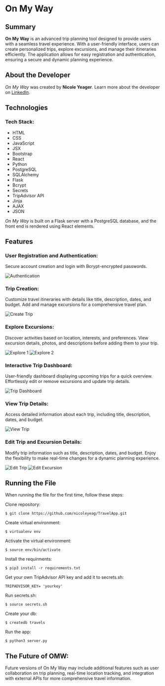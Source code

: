 # On My Way

## Summary

**On My Way** is an advanced trip planning tool designed to provide users with a seamless travel experience. With a user-friendly interface, users can create personalized trips, explore excursions, and manage their itineraries efficiently. The application allows for easy registration and authentication, ensuring a secure and dynamic planning experience.

## About the Developer

*On My Way* was created by **Nicole Yeager**. Learn more about the developer on [LinkedIn](https://www.linkedin.com/in/nicoleyeager-thenydesign/).

## Technologies

### Tech Stack:

- HTML
- CSS
- JavaScript
- JSX
- Bootstrap
- React
- Python
- PostgreSQL
- SQLAlchemy
- Flask
- Bcrypt
- Secrets
- TripAdvisor API
- Jinja
- AJAX
- JSON

*On My Way* is built on a Flask server with a PostgreSQL database, and the front end is rendered using React elements.

## Features

### User Registration and Authentication:

Secure account creation and login with Bcrypt-encrypted passwords.

![Authentication](https://github.com/nicoleyeag/TravelApp/blob/main/static/img/OMW-signin.png "Authentication")

### Trip Creation:

Customize travel itineraries with details like title, description, dates, and budget. Add and manage excursions for a comprehensive travel plan.

![Create Trip](https://github.com/nicoleyeag/TravelApp/blob/main/static/img/OMW-createtrip.png "Create Trip")

### Explore Excursions:

Discover activities based on location, interests, and preferences. View excursion details, photos, and descriptions before adding them to your trip.

![Explore 1](https://github.com/nicoleyeag/TravelApp/blob/main/static/img/OMW-exploreexcursions.png "Explore 1")
![Explore 2](https://github.com/nicoleyeag/TravelApp/blob/main/static/img/OMW-exploreexcursions2.png "Explore 2")

### Interactive Trip Dashboard:

User-friendly dashboard displaying upcoming trips for a quick overview. Effortlessly edit or remove excursions and update trip details.

![Trip Dashboard](https://github.com/nicoleyeag/TravelApp/blob/main/static/img/OMW-tripdash.png "Trip Dashboard")

### View Trip Details:

Access detailed information about each trip, including title, description, dates, and budget.

![View Trip](https://github.com/nicoleyeag/TravelApp/blob/main/static/img/OMW-viewtrip.png "View Trip")

### Edit Trip and Excursion Details:

Modify trip information such as title, description, dates, and budget. Enjoy the flexibility to make real-time changes for a dynamic planning experience.

![Edit Trip](https://github.com/nicoleyeag/TravelApp/blob/main/static/img/OMW-edittrip.png "Edit Trip")
![Edit Excursion](https://github.com/nicoleyeag/TravelApp/blob/main/static/img/OMW-editexcursion.png "Edit Excursion")

## Running the File

When running the file for the first time, follow these steps:

Clone repository:

``$ git clone https://github.com/nicoleyeag/TravelApp.git``

Create virtual environment:

``$ virtualenv env``

Activate the virtual environment:

``$ source env/bin/activate``

Install the requirments:

``$ pip3 install -r requirements.txt``

Get your own TripAdvisor API key and add it to secrets.sh:

``TRIPADVISOR_KEY= 'yourkey'``

Run secrets.sh:

``$ source secrets.sh``

Create your db:

``$ createdb travels``

Run the app:

``$ python3 server.py``

## The Future of OMW:
Future versions of On My Way may include additional features such as user collaboration on trip planning, real-time location tracking, and integration with external APIs for more comprehensive travel information.